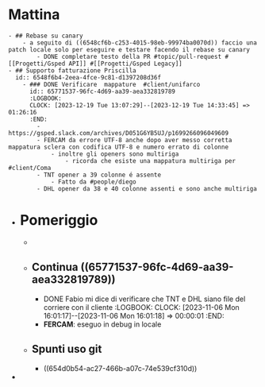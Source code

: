 # Mattina
	- ## Rebase su canary
		- a seguito di ((6548cf6b-c253-4015-98eb-99974ba0070d)) faccio una patch locale solo per eseguire e testare facendo il rebase su canary
			- DONE completare testo della PR #topic/pull-request #[[Progetti/Gsped API]] #[[Progetti/Gsped Legacy]]
	- ## Supporto fatturazione Priscilla
	  id:: 6548f6b4-2eea-4fce-9c81-d1397208d36f
		- ### DONE Verificare  mappature  #client/unifarco
		  id:: 65771537-96fc-4d69-aa39-aea332819789
		  :LOGBOOK:
		  CLOCK: [2023-12-19 Tue 13:07:29]--[2023-12-19 Tue 14:33:45] =>  01:26:16
		  :END:
			- https://gsped.slack.com/archives/D051G6YB5UJ/p1699266096049609
			- FERCAM da errore UTF-8 anche dopo aver messo corretta mappatura sclera con codifica UTF-8 e numero errato di colonne
				- inoltre gli openers sono multiriga
					- ricorda che esiste una mappatura multiriga per #client/Coma
			- TNT opener a 39 colonne é assente
				- Fatto da #people/diego
			- DHL opener da 38 e 40 colonne assenti e sono anche multiriga
- # Pomeriggio
	-
	- ## Continua ((65771537-96fc-4d69-aa39-aea332819789))
		- DONE Fabio mi dice di verificare che TNT e DHL siano file del corriere con il cliente
		  :LOGBOOK:
		  CLOCK: [2023-11-06 Mon 16:01:17]--[2023-11-06 Mon 16:01:18] =>  00:00:01
		  :END:
		- **FERCAM**: eseguo in debug in locale
	- ## Spunti uso git
		- ((654d0b54-ac27-466b-a07c-74e539cf310d))
-